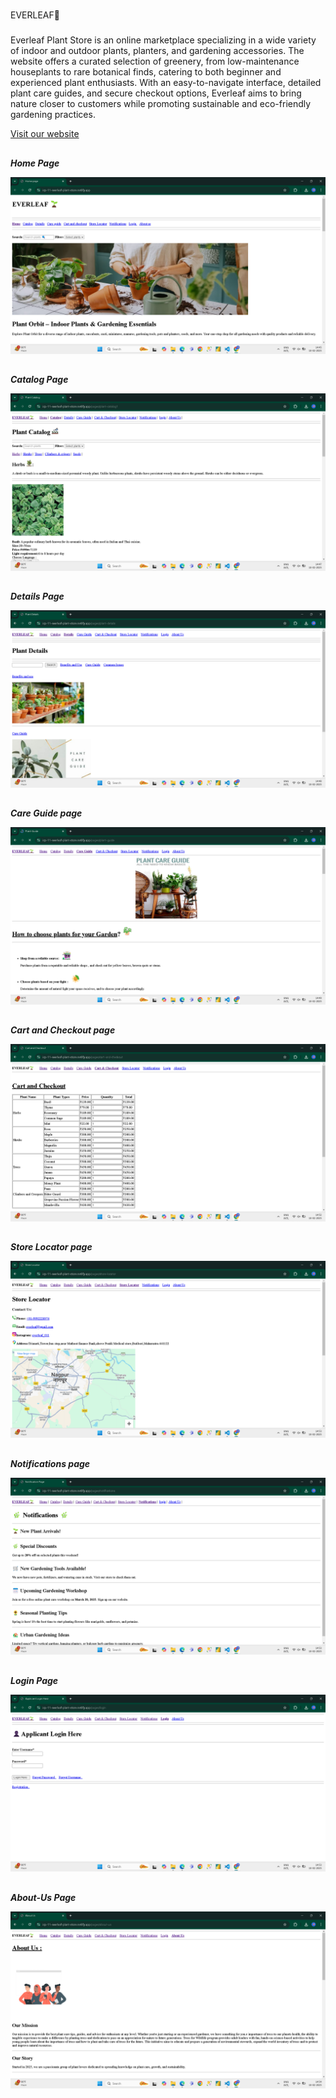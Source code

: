 #
EVERLEAF🌱

###
Everleaf Plant Store is an online marketplace specializing in a wide variety of indoor and outdoor plants, planters, and gardening accessories. The website offers a curated selection of greenery, from low-maintenance houseplants to rare botanical finds, catering to both beginner and experienced plant enthusiasts. With an easy-to-navigate interface, detailed plant care guides, and secure checkout options, Everleaf aims to bring nature closer to customers while promoting sustainable and eco-friendly gardening practices.

[Visit our website](https://icp-11-everleaf-plant-store.netlify.app/)

##
***Home Page***

![Home page image](./../images/readme/home.png)

##
***Catalog Page***

![catalog page image](./../images/readme/catalog.png)

##
***Details Page***

![Detail page image](./../images/readme/details.png)

##
***Care Guide page***

![care guide page image](./../images/readme/care-gude.png)

##
***Cart and Checkout page***

![cart and Checkout page image](./../images/readme/cart-and-checkout.png)

##
***Store Locator page***

![Store locator page image](./../images/readme/store-locator.png)

##
***Notifications page***

![Notifications page image](./../images/readme/notifications.png)

##
***Login Page***

![Login page image](./../images/readme/login.png)

##
***About-Us Page***

![About-Us page image](./../images/readme/about-us.png)



